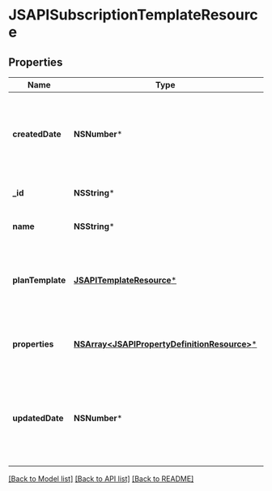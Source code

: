 # JSAPISubscriptionTemplateResource

## Properties
Name | Type | Description | Notes
------------ | ------------- | ------------- | -------------
**createdDate** | **NSNumber*** | The date/time this resource was created in seconds since unix epoch | [optional] 
**_id** | **NSString*** | The id of the template | [optional] 
**name** | **NSString*** | The name of the template | 
**planTemplate** | [**JSAPITemplateResource***](JSAPITemplateResource.md) | A template to apply to all plans on a subscription using this template | [optional] 
**properties** | [**NSArray&lt;JSAPIPropertyDefinitionResource&gt;***](JSAPIPropertyDefinitionResource.md) | The customized properties that are present | [optional] 
**updatedDate** | **NSNumber*** | The date/time this resource was last updated in seconds since unix epoch | [optional] 

[[Back to Model list]](../README.md#documentation-for-models) [[Back to API list]](../README.md#documentation-for-api-endpoints) [[Back to README]](../README.md)



